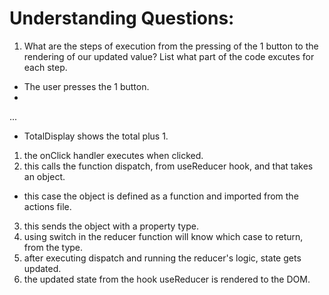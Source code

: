 # Understanding Questions:
1. What are the steps of execution from the pressing of the 1 button to the rendering of our updated value? List what part of the code excutes for each step.
* The user presses the 1 button.
* 
...

* TotalDisplay shows the total plus 1.
1. the onClick handler executes when clicked.
2. this calls the function dispatch, from useReducer hook, and that takes an object.
- this case the object is defined as a function and imported from the actions file.
3. this sends the object with a property type.
4. using switch in the reducer function will know which case to return, from the type.
5. after executing dispatch and running the reducer's logic, state gets updated.
6. the updated state from the hook useReducer is rendered to the DOM.
